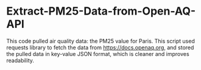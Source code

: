 # Extract-PM25-Data-from-Open-AQ-API

This code pulled air quality data: the PM25 value for Paris.
This script used requests library to fetch the data from https://docs.openaq.org, and stored the pulled data in key-value JSON format, which is cleaner and improves readability.
